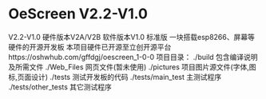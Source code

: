 # OeScreen V2.2-V1.0
V2.2-V1.0      硬件版本V2A/V2B 软件版本V1.0 标准版
一块搭载esp8266、屏幕等硬件的开源开发板
本项目硬件已开源至立创开源平台https://oshwhub.com/gffdgj/oescreen_1-0-0
项目目录：
    ./build              包含编译说明及所需文件
    ./Web_Files          网页文件(暂未使用)
    ./pictures           项目图片源文件(字体,图标,页面设计)
    ./tests              测试开发板的代码
    ./tests/main_test    主测试程序
    ./tests/other_tests  其它测试程序